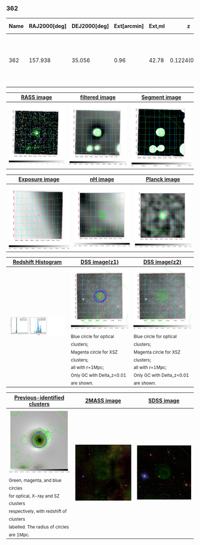<div STYLE="page-break-after: always;"></div>

### 362

|Name|RAJ2000[deg]|DEJ2000[deg] |Ext[arcmin]| Ext,ml | z | z_src| C|GC(XSZ,Delta_z<0.01)| GC(OPT,Delta_z<0.01)|GC| R_sig[arcmin] | R500[arcmin] | R500[Mpc]| CRsig[c/s] | CR500[c/s] |L500[1E44 erg/s]|F500[1E-12 erg/s/cm^2]| M500[1E14 Msun]|Tx[keV]|Cnt_sig|Beta|Rc[arcmin]|Comment|Alias|
|---|---|---|---|---|---|------|---|--------|---------|----------|---|---|---|---|---|---|---|---|---|---|---|---|---|---|
|362| 157.938| 35.056| 0.96| 42.78| 0.1224(0.005)| z1, z_xsz| B| F20, MCXC, PSZ2, SPI, Tar, XB| A, C, N, RM, W| A, C, F20, MCXC, N, PSZ2, SPI, Tar, W, XB| 9.775| 8.115| 1.071| 0.343(0.037)| 0.334(0.036)| 2.625(0.138)| 6.711(0.352)| 3.94(0.10)| 5.18(0.08)| 163.9| 0.827(-0.119+0.111)| 2.383(-0.619+0.494)| -| k030|

|[RASS image](../image/362/362_img.pdf)|[filtered image](../image/362/362_fil.pdf)|[Segment image](../image/362/362_seg.pdf)|
|-------------------|--------------------|-------------------|
| <img src="../image/362/362_img.png" width="300">  | <img src="../image/362/362_fil.png" width="300">   | <img src="../image/362/362_seg.png" width="300">  |

|[Exposure image](../image/362/362_mex.pdf)| [nH image](../image/362/362_nh.pdf)| [Planck image](../image/362/362_p.pdf)|
|-------------------|--------------------|-------------------|
|<img src="../image/362/362_mex.png" width="300">   | <img src="../image/362/362_nh.png" width="300">    | <img src="../image/362/362_p.png" width="300"> |

|[Redshift Histogram](../image/362/362_zg.pdf) | [DSS image(z1)](../image/362/362_dss_z1.pdf)      |  [DSS image(z2)](../image/362/362_dss_z2.pdf)    |
|-------------------|--------------------|-------------------|
|<img src="../image/362/362_zg.png" width="300"> |<img src="../image/362/362_dss_z1.png" width="300"> <sub><br>Blue circle for optical clusters; <br>Magenta circle for XSZ clusters; <br>all with r=1Mpc; <br>Only GC with Delta_z<0.01 are shown. </sub>| <img src="../image/362/362_dss_z2.png" width="300"><sub><br>Blue circle for optical clusters; <br>Magenta circle for XSZ clusters; <br>all with r=1Mpc; <br>Only GC with Delta_z<0.01 are shown. </sub> |

|[Previous-identified clusters](../image/362/362_gc.pdf) | [2MASS image](../image/362/362_2mass.pdf)      |[SDSS image](../image/362/362_sdss.pdf)   |
|-------------------|-------------------|-------------------|
|<img src=../image/362/362_gc.png width="300"> <br><sub>Green, magenta, and blue circles <br>for optical, X-ray and SZ clusters <br>respectively, with redshift of clusters <br>labelled. The radius of circles <br>are 1Mpc.</sub>|<img src="../image/362/362_2mass.png" width="300">  | <img src="../image/362/362_sdss.png" width="300">  |





